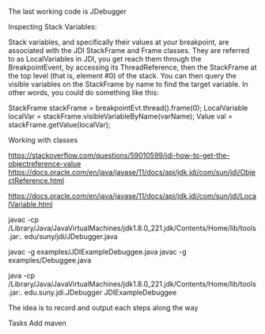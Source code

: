 The last working code is JDebugger



Inspecting Stack Variables:

Stack variables, and specifically their values at your breakpoint, are associated with the JDI StackFrame and Frame classes. They are referred to as LocalVariables in JDI, you get reach them through the BreakpointEvent, by accessing its ThreadReference, then the StackFrame at the top level (that is, element #0) of the stack. You can then query the visible variables on the StackFrame by name to find the target variable. In other words, you could do something like this:

 StackFrame stackFrame = breakpointEvt.thread().frame(0);
 LocalVariable localVar = stackFrame.visibleVariableByName(varName);
 Value val = stackFrame.getValue(localVar);

Working with classes

https://stackoverflow.com/questions/59010599/jdi-how-to-get-the-objectreference-value
https://docs.oracle.com/en/java/javase/11/docs/api/jdk.jdi/com/sun/jdi/ObjectReference.html


https://docs.oracle.com/en/java/javase/11/docs/api/jdk.jdi/com/sun/jdi/LocalVariable.html

 javac  -cp /Library/Java/JavaVirtualMachines/jdk1.8.0_221.jdk/Contents/Home/lib/tools.jar:. edu/suny/jdi/JDebugger.java


 javac  -g examples/JDIExampleDebuggee.java
 javac  -g examples/Debuggee.java


java -cp /Library/Java/JavaVirtualMachines/jdk1.8.0_221.jdk/Contents/Home/lib/tools.jar:. edu.suny.jdi.JDebugger JDIExampleDebuggee


The idea is to record and output each steps along the way


Tasks
Add maven

